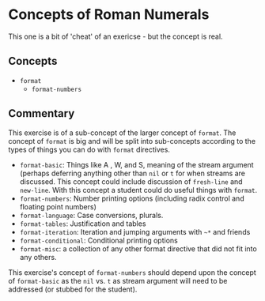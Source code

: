 # Concepts of Roman Numerals

This one is a bit of 'cheat' of an exericse - but the concept is real.

## Concepts

- `format`
   - `format-numbers`

## Commentary

This exercise is of a sub-concept of the larger concept of `format`.
The concept of `format` is big and will be split into sub-concepts
according to the types of things you can do with `format` directives.

- `format-basic`: Things like A , W, and S, meaning of the stream
  argument (perhaps deferring anything other than `nil` or `t` for
  when streams are discussed. This concept could include discussion of
  `fresh-line` and `new-line`. With this concept a student could do
  useful things with `format`.
- `format-numbers`: Number printing options (including radix control
  and floating point numbers)
- `format-language`: Case conversions, plurals.
- `format-tables`: Justification and tables
- `format-iteration`: Iteration and jumping arguments with `~*` and
  friends
- `format-conditional`: Conditional printing options
- `format-misc`: a collection of any other format directive that did
  not fit into any others.
  
This exercise's concept of `format-numbers` should depend upon the
concept of `format-basic` as the `nil` vs. `t` as stream argument will
need to be addressed (or stubbed for the student).


